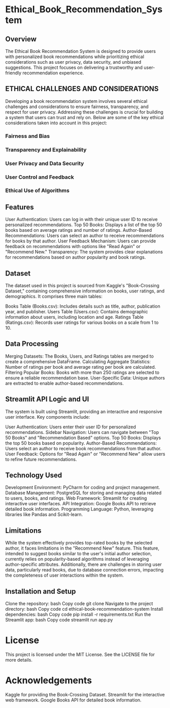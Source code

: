# Ethical_Book_Recommendation_System

## Overview
The Ethical Book Recommendation System is designed to provide users with personalized book recommendations while prioritizing ethical considerations such as user privacy, data security, and unbiased suggestions. This project focuses on delivering a trustworthy and user-friendly recommendation experience.

## ETHICAL CHALLENGES AND CONSIDERATIONS
Developing a book recommendation system involves several ethical challenges and considerations to ensure fairness, transparency, and respect for user privacy. Addressing these challenges is crucial for building a system that users can trust and rely on. Below are some of the key ethical considerations taken into account in this project:
### Fairness and Bias
### Transparency and Explainability
### User Privacy and Data Security
### User Control and Feedback
### Ethical Use of Algorithms

## Features
User Authentication: Users can log in with their unique user ID to receive personalized recommendations.
Top 50 Books: Displays a list of the top 50 books based on average ratings and number of ratings.
Author-Based Recommendations: Users can select an author to receive recommendations for books by that author.
User Feedback Mechanism: Users can provide feedback on recommendations with options like "Read Again" or "Recommend New."
Transparency: The system provides clear explanations for recommendations based on author popularity and book ratings.

## Dataset
The dataset used in this project is sourced from Kaggle's "Book-Crossing Dataset," containing comprehensive information on books, user ratings, and demographics. It comprises three main tables:

Books Table (Books.csv): Includes details such as title, author, publication year, and publisher.
Users Table (Users.csv): Contains demographic information about users, including location and age.
Ratings Table (Ratings.csv): Records user ratings for various books on a scale from 1 to 10.

## Data Processing
Merging Datasets: The Books, Users, and Ratings tables are merged to create a comprehensive DataFrame.
Calculating Aggregate Statistics: Number of ratings per book and average rating per book are calculated.
Filtering Popular Books: Books with more than 250 ratings are selected to ensure a reliable recommendation base.
User-Specific Data: Unique authors are extracted to enable author-based recommendations.

## Streamlit API Logic and UI
The system is built using Streamlit, providing an interactive and responsive user interface. Key components include:

User Authentication: Users enter their user ID for personalized recommendations.
Sidebar Navigation: Users can navigate between "Top 50 Books" and "Recommendation Based" options.
Top 50 Books: Displays the top 50 books based on popularity.
Author-Based Recommendations: Users select an author to receive book recommendations from that author.
User Feedback: Options for "Read Again" or "Recommend New" allow users to refine future recommendations.

## Technology Used
Development Environment: PyCharm for coding and project management.
Database Management: PostgreSQL for storing and managing data related to users, books, and ratings.
Web Framework: Streamlit for creating interactive user interfaces.
API Integration: Google Books API to retrieve detailed book information.
Programming Language: Python, leveraging libraries like Pandas and Scikit-learn.

## Limitations
While the system effectively provides top-rated books by the selected author, it faces limitations in the "Recommend New" feature. This feature, intended to suggest books similar to the user's initial author selection, currently relies on popularity-based algorithms instead of leveraging author-specific attributes. Additionally, there are challenges in storing user data, particularly read books, due to database connection errors, impacting the completeness of user interactions within the system.

## Installation and Setup
Clone the repository:
bash
Copy code
git clone <repository-url>
Navigate to the project directory:
bash
Copy code
cd ethical-book-recommendation-system
Install dependencies:
bash
Copy code
pip install -r requirements.txt
Run the Streamlit app:
bash
Copy code
streamlit run app.py

# License
This project is licensed under the MIT License. See the LICENSE file for more details.

# Acknowledgements
Kaggle for providing the Book-Crossing Dataset.
Streamlit for the interactive web framework.
Google Books API for detailed book information.
